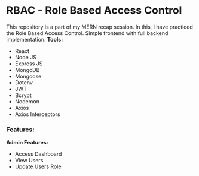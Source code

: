 # RBAC - Role Based Access Control
This repository is a part of my MERN recap session. In this, I have practiced the Role Based Access Control. Simple frontend with full backend implementation.
**Tools:**
- React
- Node JS
- Express JS
- MongoDB
- Mongoose
- Dotenv
- JWT
- Bcrypt
- Nodemon
- Axios
- Axios Interceptors

### Features: 
**Admin Features:**
<br>
- Access Dashboard
- View Users
- Update Users Role

